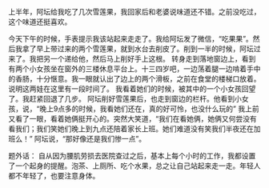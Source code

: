 ﻿---
Title: 两个小女孩
date: 2021-08-07 
Tags:
    - "两个小女孩"
categories: ["essay"]
---

上半年，阿坛给我吃了几次雪莲果，我回家后和老婆说味道还不错。之前没吃过，这个味道还挺喜欢。

今天下午的时候，手表提示我该站起来走走了。我给阿坛发了微信，“吃果果”。然后我拿了早上带过来的两个雪莲果，就到水台去削皮了。削到一半的时候，阿坛过来了。我把另一个递给他，然后马上削好手上这根。
转身走到落地窗边上，看到有两个小女孩坐在窗外的三楼休息平台上。十三四岁吧，一边荡着腿一边啃着手中的香肠，十分惬意。我一眼就认出了边上的两个滑板，之前在食堂的楼梯口放着。说明这两娃在这里有一段时间了。
我看着她们的时候，被其中的一个小女孩回望了。我赶紧回退了几步。
阿坛削好雪莲果后，也走到窗边的栏杆。他看到小女孩，说，“晚上9点多的时候，我看她们还在，真的好可怜，也没什么玩的”
我上前又看了一眼，看着她俩挺开心的。突然大笑道，“我们在看她俩，她俩又何尝没有看我们；我们笑她们晚上到九点还陪着家长上班。她们难道没有笑我们半夜还在加班么！”
阿坛说，“那好像还是我们惨一点”。


题外话：
自从因为腰肌劳损去医院查过之后，基本上每个小时的工作，我都设置了一个起身的提醒。泡茶、上厕所、吃个水果，总之让自己站起来走一走。年轻人都不年轻了，也要注意身体。